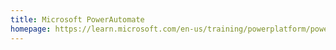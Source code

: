 ```yaml
---
title: Microsoft PowerAutomate
homepage: https://learn.microsoft.com/en-us/training/powerplatform/power-automate
---
```

